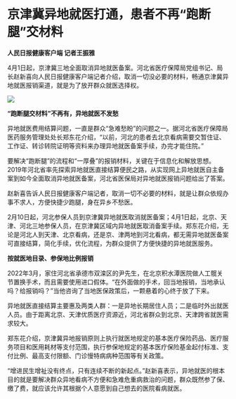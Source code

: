 # 京津冀异地就医打通，患者不再“跑断腿”交材料

**人民日报健康客户端 记者王振雅**

4月1日起，京津冀三地全面取消异地就医备案。河北省医疗保障局党组书记、局长赵新喜向人民日报健康客户端记者介绍，取消一切没必要的材料，畅通京津冀异地就医报销渠道，就是为了放开群众就医选择权。

![](https://inews.gtimg.com/om_bt/OsshF5vqh3sYq5N6Goi0DKM43mJ8F96eshMJOlXlshj58AA/1000)

**“跑断腿交材料”不再有，异地就医不发愁**

异地就医费用结算问题，一直是群众“急难愁盼”的问题之一。据河北省医疗保障局医药服务管理处处长郑东花介绍，“以前，河北的患者去北京看病需要交暂住证、工作证、转诊转院证明等资料来办理异地就医备案手续，办完才能住院。”

要解决“跑断腿”的流程和“一厚叠”的报销材料，关键在于信息化和解放思想。2019年河北省率先探索异地就医直接结算便民之路，从实现网上异地就医自主备案到如今全面取消异地就医备案，河北省医保局对异地就医报销问题给出了答案。

赵新喜告诉人民日报健康客户端记者，取消一切不必要的材料，就是让群众依规办事不求人，方便快捷少跑腿，身在异乡不愁医。

2月10日起，河北参保人员到京津冀异地就医取消就医备案；4月1日起，北京、天津、河北三地参保人员，在京津冀区域内异地就医取消备案手续。郑东花介绍，无论是河北人到天津、北京看病，还是京、津两地到河北看病，都无需异地就医备案可直接结算，简化手续，优化流程，为群众提供了方便快捷的异地就医服务。

**按就医地目录、参保地比例报销**

2022年3月，家住河北省承德市双滦区的尹先生，在北京积水潭医院做人工髋关节置换手术，而且需要使用进口假体。“在外面做的手术，回当地报销，当地承认吗？给报销吗？”当他咨询了当地医保政策后，一颗悬着的心终于放了下来。

异地就医直接结算主要惠及两类人群：一是异地长期居住人员；二是临时外出就医人员。由于距离北京、天津优质医疗资源近，河北省群众到北京、天津跨省就医需求较大。

郑东花介绍，京津冀异地报销原则上执行就医地规定的基本医疗保险药品、医疗服务项目和医用耗材等支付范围，执行参保地规定的基本医疗保险基金起付标准、支付比例、最高支付限额、门诊慢特病病种范围等有关政策。

“增进民生增祉没有终点，只有连续不断的新起点。”赵新喜表示，异地就医的根本目的就是要解决群众异地看病不方便和急难危重病救治的问题，群众既然参了保、缴了费，就应该允许其根据个人意愿到自己想去的医院看病就医。

